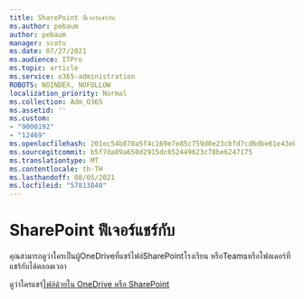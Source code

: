 ```yaml
---
title: SharePoint ฟีเจอร์แชร์กับ
ms.author: pebaum
author: pebaum
manager: scotv
ms.date: 07/27/2021
ms.audience: ITPro
ms.topic: article
ms.service: o365-administration
ROBOTS: NOINDEX, NOFOLLOW
localization_priority: Normal
ms.collection: Adm_O365
ms.assetid: ''
ms.custom:
- "9000192"
- "12469"
ms.openlocfilehash: 201ec54b870a5f4c169e7e85c759d0e23cbfd7cd6dbe61e43eb0c6b536510e20
ms.sourcegitcommit: b5f7da89a650d2915dc652449623c78be6247175
ms.translationtype: MT
ms.contentlocale: th-TH
ms.lasthandoff: 08/05/2021
ms.locfileid: "57813840"
---
```

# <a name="sharepoint-shared-with-feature"></a>SharePoint ฟีเจอร์แชร์กับ

คุณสามารถดูว่าใครเป็นผู้OneDriveที่แชร์ไฟล์SharePointโรงเรียน หรือTeamsหรือโฟลเดอร์ที่แชร์กับได้ตลอดเวลา

ดูว่าใครแชร์[ไฟล์ด้วยใน OneDrive หรือ SharePoint](https://support.microsoft.com/office/see-who-a-file-is-shared-with-in-onedrive-or-sharepoint-51bb79a9-b696-410d-a7a7-c320e541272d)